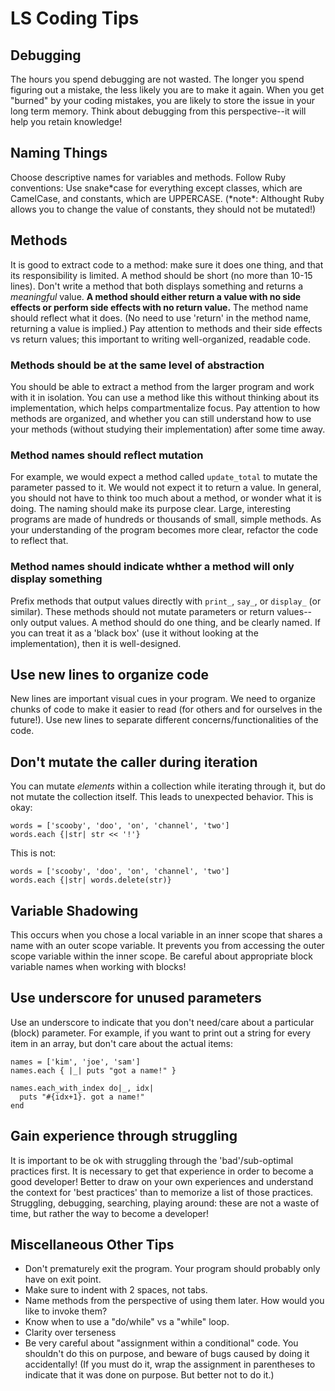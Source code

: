 # LS Coding Tips

## Debugging

The hours you spend debugging are not wasted. The longer you spend figuring out a mistake, the less likely you are to make it again.
When you get "burned" by your coding mistakes, you are likely to store the issue in your long term memory.
Think about debugging from this perspective--it will help you retain knowledge!

## Naming Things

Choose descriptive names for variables and methods.
Follow Ruby conventions:
Use snake*case for everything except classes, which are CamelCase, and constants, which are UPPERCASE.
(*note\*: Althought Ruby allows you to change the value of constants, they should not be mutated!)

## Methods

It is good to extract code to a method: make sure it does one thing, and that its responsibility is limited. A method should be short (no more than 10-15 lines).
Don't write a method that both displays something and returns a _meaningful_ value.
**A method should either return a value with no side effects or perform side effects with no return value.**
The method name should reflect what it does. (No need to use 'return' in the method name, returning a value is implied.)
Pay attention to methods and their side effects vs return values; this important to writing well-organized, readable code.

### Methods should be at the same level of abstraction

You should be able to extract a method from the larger program and work with it in isolation. You can use a method like this without thinking about its implementation, which helps compartmentalize focus.
Pay attention to how methods are organized, and whether you can still understand how to use your methods (without studying their implementation) after some time away.

### Method names should reflect mutation

For example, we would expect a method called `update_total` to mutate the parameter passed to it. We would not expect it to return a value.
In general, you should not have to think too much about a method, or wonder what it is doing. The naming should make its purpose clear.
Large, interesting programs are made of hundreds or thousands of small, simple methods. As your understanding of the program becomes more clear, refactor the code to reflect that.

### Method names should indicate whther a method will only display something

Prefix methods that output values directly with `print_`, `say_`, or `display_` (or similar).
These methods should not mutate parameters or return values--only output values.
A method should do one thing, and be clearly named. If you can treat it as a 'black box' (use it without looking at the implementation), then it is well-designed.

## Use new lines to organize code

New lines are important visual cues in your program.
We need to organize chunks of code to make it easier to read (for others and for ourselves in the future!).
Use new lines to separate different concerns/functionalities of the code.

## Don't mutate the caller during iteration

You can mutate _elements_ within a collection while iterating through it, but do not mutate the collection itself. This leads to unexpected behavior.
This is okay:

```
words = ['scooby', 'doo', 'on', 'channel', 'two']
words.each {|str| str << '!'}
```

This is not:

```
words = ['scooby', 'doo', 'on', 'channel', 'two']
words.each {|str| words.delete(str)}
```

## Variable Shadowing

This occurs when you chose a local variable in an inner scope that shares a name with an outer scope variable.
It prevents you from accessing the outer scope variable within the inner scope.
Be careful about appropriate block variable names when working with blocks!

## Use underscore for unused parameters

Use an underscore to indicate that you don't need/care about a particular (block) parameter.
For example, if you want to print out a string for every item in an array, but don't care about the actual items:

```
names = ['kim', 'joe', 'sam']
names.each { |_| puts "got a name!" }

names.each_with_index do|_, idx|
  puts "#{idx+1}. got a name!"
end
```

## Gain experience through struggling

It is important to be ok with struggling through the 'bad'/sub-optimal practices first.
It is necessary to get that experience in order to become a good developer!
Better to draw on your own experiences and understand the context for 'best practices' than to memorize a list of those practices.
Struggling, debugging, searching, playing around: these are not a waste of time, but rather the way to become a developer!

## Miscellaneous Other Tips

- Don't prematurely exit the program. Your program should probably only have on exit point.
- Make sure to indent with 2 spaces, not tabs.
- Name methods from the perspective of using them later. How would you like to invoke them?
- Know when to use a "do/while" vs a "while" loop.
- Clarity over terseness
- Be very careful about "assignment within a conditional" code. You shouldn't do this on purpose, and beware of bugs caused by doing it accidentally! (If you must do it, wrap the assignment in parentheses to indicate that it was done on purpose. But better not to do it.)
